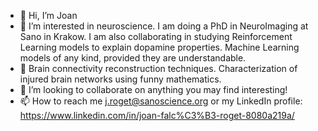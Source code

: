 - 👋 Hi, I’m Joan
- 👀 I’m interested in neuroscience. I am doing a PhD in NeuroImaging at Sano in Krakow. I am also collaborating in studying Reinforcement Learning models to explain dopamine properties. Machine Learning models of any kind, provided they are understandable.
- 🌱 Brain connectivity reconstruction techniques. Characterization of injured brain networks using funny mathematics.
- 💞️ I’m looking to collaborate on anything you may find interesting!
- 📫 How to reach me j.roget@sanoscience.org or my LinkedIn profile: https://www.linkedin.com/in/joan-falc%C3%B3-roget-8080a219a/

<!---
JoanSano/JoanSano is a ✨ special ✨ repository because its `README.md` (this file) appears on your GitHub profile.
You can click the Preview link to take a look at your changes.
--->
